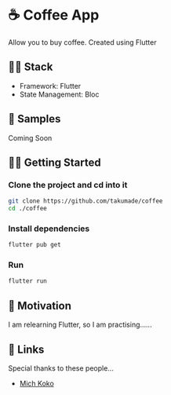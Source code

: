 # ☕ Coffee App
Allow you to buy coffee. Created using Flutter

## 👨‍💻 Stack

- Framework: Flutter
- State Management: Bloc


## 🧬 Samples

Coming Soon 

## 💪🏼 Getting Started

### Clone the project and cd into it

```bash
git clone https://github.com/takumade/coffee
cd ./coffee
```

### Install dependencies

```bash
flutter pub get
```

### Run

```bash
flutter run
```

## 🌻 Motivation

I am relearning Flutter, so I am practising......

## 🔗 Links

Special thanks to these people...

- [Mich Koko](https://github.com/mitchkoko)
